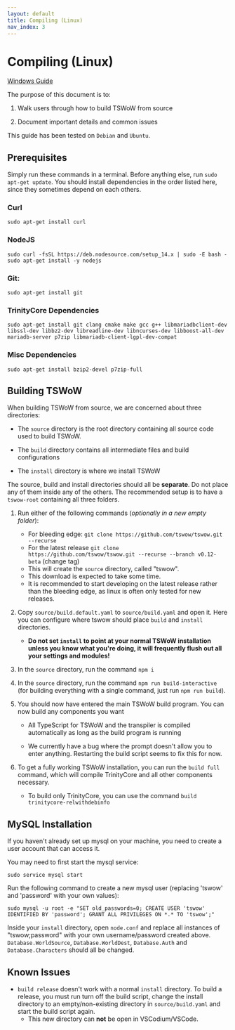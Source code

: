 ```yaml
---
layout: default
title: Compiling (Linux)
nav_index: 3
---
```


# Compiling (Linux)

[Windows Guide](../compiling/)

The purpose of this document is to:

1. Walk users through how to build TSWoW from source

2. Document important details and common issues

This guide has been tested on `Debian` and `Ubuntu`.

## Prerequisites
Simply run these commands in a terminal. Before anything else, run `sudo apt-get update`.
You should install dependencies in the order listed here, since they sometimes depend on each others.

### Curl
```
sudo apt-get install curl
```

### NodeJS
```
sudo curl -fsSL https://deb.nodesource.com/setup_14.x | sudo -E bash -
sudo apt-get install -y nodejs
```

### Git:
```
sudo apt-get install git
```

### TrinityCore Dependencies
```
sudo apt-get install git clang cmake make gcc g++ libmariadbclient-dev libssl-dev libbz2-dev libreadline-dev libncurses-dev libboost-all-dev mariadb-server p7zip libmariadb-client-lgpl-dev-compat
```

### Misc Dependencies
```
sudo apt-get install bzip2-devel p7zip-full
```

## Building TSWoW

When building TSWoW from source, we are concerned about three directories:

- The `source` directory is the root directory containing all source code used to build TSWoW.

- The `build` directory contains all intermediate files and build configurations

- The `install` directory is where we install TSWoW

The source, build and install directories should all be **separate**. Do not place any of them inside any of the others. The recommended setup is to have a `tswow-root` containing all three folders.

1. Run either of the following commands (_optionally in a new empty folder_):
    - For bleeding edge: `git clone https://github.com/tswow/tswow.git --recurse`
    - For the latest release `git clone https://github.com/tswow/tswow.git --recurse --branch v0.12-beta` (change tag)
    - This will create the `source` directory, called "tswow".
    - This download is expected to take some time.
    - It is recommended to start developing on the latest release rather than the bleeding edge, as linux is often only tested for new releases.

2. <span>Copy `source/build.default.yaml` to `source/build.yaml` and open it. Here you can configure where tswow should place `build` and `install` directories.</span>

    - <span>**Do not set `install` to point at your normal TSWoW installation unless you know what you're doing, it will frequently flush out all your settings and modules!**</span>

3. <span>In the `source` directory, run the command `npm i`</span>

4. <span>In the `source` directory, run the command `npm run build-interactive` (for building everything with a single command, just run `npm run build`).</span>

6. <span>You should now have entered the main TSWoW build program. You can now build any components you want</span>

    - <span>All TypeScript for TSWoW and the transpiler is compiled automatically as long as the build program is running</span>

    - <span>We currently have a bug where the prompt doesn't allow you to enter anything. Restarting the build script seems to fix this for now.</span>

7. To get a fully working TSWoW installation, you can run the `build full` command, which will compile TrinityCore and all other components necessary.

    - <span>To build only TrinityCore, you can use the command `build trinitycore-relwithdebinfo`</span>

## MySQL Installation

If you haven't already set up mysql on your machine, you need to create a user account that can access it. 

You may need to first start the mysql service:

```
sudo service mysql start
```

Run the following command to create a new mysql user (replacing 'tswow' and 'password' with your own values):
```
sudo mysql -u root -e "SET old_passwords=0; CREATE USER 'tswow' IDENTIFIED BY 'password'; GRANT ALL PRIVILEGES ON *.* TO 'tswow';"
```

Inside your `install` directory, open `node.conf` and replace all instances of "tswow;password" with your own username/password created above. `Database.WorldSource`, `Database.WorldDest`, `Database.Auth` and `Database.Characters` should all be changed.

## Known Issues

- `build release` doesn't work with a normal `install` directory. To build a release, you must run turn off the build script, change the install directory to an empty/non-existing directory in `source/build.yaml` and start the build script again.
    - <span>This new directory can **not** be open in VSCodium/VSCode.</span>
